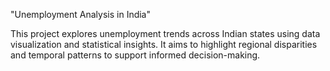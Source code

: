 "Unemployment Analysis in India"

This project explores unemployment trends across Indian states using data visualization and statistical insights. It aims to highlight regional disparities and temporal patterns to support informed decision-making.

